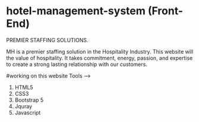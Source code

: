 # hotel-management-system (Front-End)
PREMIER STAFFING SOLUTIONS.

MH is a premier staffing solution in the Hospitality Industry. This website will the value of hospitality. It takes commitment, energy, passion, and expertise to create a strong lasting relationship with our customers.

#working on this website
Tools -->
1. HTML5
2. CSS3
3. Bootstrap 5
4. Jquray
5. Javascript
